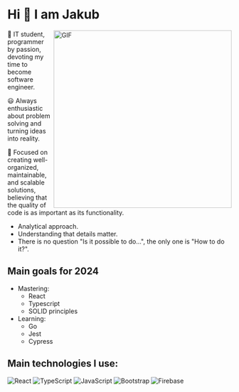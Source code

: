 
<h1> Hi 👋 I am Jakub</h1>
<p align="left"> <img src="https://github.com/kuba00030/kuba00030/assets/83354878/f62684f6-48c3-4aca-aac2-74443f037822" alt="GIF" width="400" align="right" /> </p>

📖 IT student, programmer by passion, devoting my time to become software engineer.

😃 Always enthusiastic about problem solving and turning ideas into reality.

🔎 Focused on creating well-organized, maintainable, and scalable solutions, believing that the quality of code is as important as its functionality.

<p></p>

- Analytical approach.
- Understanding that details matter.
- There is no question "Is it possible to do...", the only one is "How to do it?".

<h2>Main goals for 2024</h2>

- Mastering:
   - React 
   - Typescript
   - SOLID principles
- Learning:
   - Go
   - Jest
   - Cypress


<h2>Main technologies I use:</h2>

![React](https://img.shields.io/badge/React-20232A?style=for-the-badge&logo=react&logoColor=61DAFB)
![TypeScript](https://img.shields.io/badge/TypeScript-007ACC?style=for-the-badge&logo=typescript&logoColor=white)
![JavaScript](https://img.shields.io/badge/JavaScript-F7DF1E?style=for-the-badge&logo=javascript&logoColor=black)
![Bootstrap](https://img.shields.io/badge/Bootstrap-563D7C?style=for-the-badge&logo=bootstrap&logoColor=white)
![Firebase](https://img.shields.io/badge/firebase-ffca28?style=for-the-badge&logo=firebase&logoColor=black)
